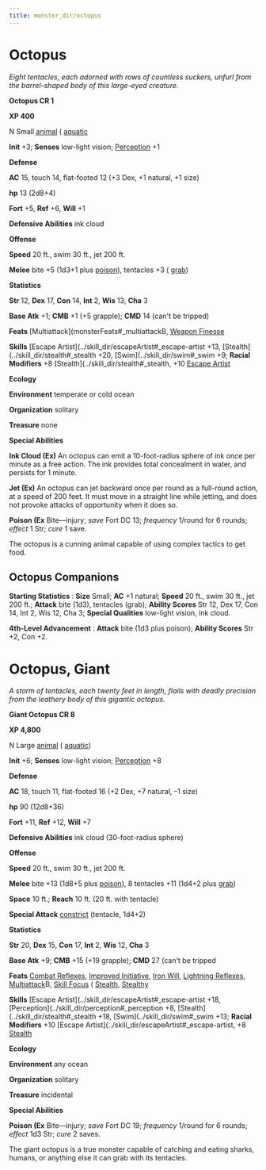 ```yaml
---
title: monster_dir/octopus
---
```

# Octopus

_Eight tentacles, each adorned with rows of countless suckers, unfurl from the barrel-shaped body of this large-eyed creature._

**Octopus CR 1**

**XP 400**

N Small [animal](creatureTypes#_animal) ( [aquatic](creatureTypes#_aquatic-subtype)

**Init** +3; **Senses** low-light vision; [Perception](../skill_dir/perception#_perception) +1

**Defense**

**AC** 15, touch 14, flat-footed 12 (+3 Dex, +1 natural, +1 size)

**hp** 13 (2d8+4)

**Fort** +5, **Ref** +6, **Will** +1

**Defensive Abilities** ink cloud

**Offense**

**Speed** 20 ft., swim 30 ft., jet 200 ft.

**Melee** bite +5 (1d3+1 plus [poison](universalMonsterRules#_poison)), tentacles +3 ( [grab](universalMonsterRules#_grab))

**Statistics**

**Str** 12, **Dex** 17, **Con** 14, **Int** 2, **Wis** 13, **Cha** 3

**Base Atk** +1; **CMB** +1 (+5 grapple); **CMD** 14 (can't be tripped)

**Feats** [Multiattack](monsterFeats#_multiattackB, [Weapon Finesse](../feats#_weapon-finesse)

**Skills** [Escape Artist](../skill_dir/escapeArtist#_escape-artist +13, [Stealth](../skill_dir/stealth#_stealth +20, [Swim](../skill_dir/swim#_swim +9; **Racial Modifiers** +8 [Stealth](../skill_dir/stealth#_stealth, +10 [Escape Artist](../skill_dir/escapeArtist#_escape-artist)

**Ecology**

**Environment** temperate or cold ocean

**Organization** solitary

**Treasure** none

**Special Abilities**

**Ink Cloud (Ex)** An octopus can emit a 10-foot-radius sphere of ink once per minute as a free action. The ink provides total concealment in water, and persists for 1 minute.

**Jet (Ex)** An octopus can jet backward once per round as a full-round action, at a speed of 200 feet. It must move in a straight line while jetting, and does not provoke attacks of opportunity when it does so.

**Poison (Ex** Bite—injury; _save_ Fort DC 13; _frequency_ 1/round for 6 rounds; _effect_ 1 Str; _cure_ 1 save.

The octopus is a cunning animal capable of using complex tactics to get food.

## Octopus Companions

**Starting Statistics** : **Size** Small; **AC** +1 natural; **Speed** 20 ft., swim 30 ft., jet 200 ft.; **Attack** bite (1d3), tentacles (grab); **Ability Scores** Str 12, Dex 17, Con 14, Int 2, Wis 12, Cha 3; **Special Qualities** low-light vision, ink cloud.

**4th-Level Advancement** : **Attack** bite (1d3 plus poison); **Ability Scores** Str +2, Con +2.

# Octopus, Giant

_A storm of tentacles, each twenty feet in length, flails with deadly precision from the leathery body of this gigantic octopus._

**Giant Octopus CR 8**

**XP 4,800**

N Large [animal](creatureTypes#_animal) ( [aquatic](creatureTypes#_aquatic-subtype))

**Init** +6; **Senses** low-light vision; [Perception](../skill_dir/perception#_perception) +8

**Defense**

**AC** 18, touch 11, flat-footed 16 (+2 Dex, +7 natural, –1 size)

**hp** 90 (12d8+36)

**Fort** +11, **Ref** +12, **Will** +7

**Defensive Abilities** ink cloud (30-foot-radius sphere)

**Offense**

**Speed** 20 ft., swim 30 ft., jet 200 ft.

**Melee** bite +13 (1d8+5 plus [poison](universalMonsterRules#_poison)), 8 tentacles +11 (1d4+2 plus [grab](universalMonsterRules#_grab))

**Space** 10 ft.; **Reach** 10 ft. (20 ft. with tentacle)

**Special Attack** [constrict](universalMonsterRules#_constrict) (tentacle, 1d4+2)

**Statistics**

**Str** 20, **Dex** 15, **Con** 17, **Int** 2, **Wis** 12, **Cha** 3

**Base Atk** +9; **CMB** +15 (+19 grapple); **CMD** 27 (can't be tripped

**Feats** [Combat Reflexes](../feats#_combat-reflexes), [Improved Initiative](../feats#_improved-initiative), [Iron Will](../feats#_iron-will), [Lightning Reflexes](../feats#_lightning-reflexes), [Multiattack](monsterFeats#_multiattack)B, [Skill Focus](../feats#_skill-focus) ( [Stealth](../skill_dir/stealth#_stealth), [Stealthy](../feats#_stealthy)

**Skills** [Escape Artist](../skill_dir/escapeArtist#_escape-artist +18, [Perception](../skill_dir/perception#_perception +8, [Stealth](../skill_dir/stealth#_stealth +18, [Swim](../skill_dir/swim#_swim +13; **Racial Modifiers** +10 [Escape Artist](../skill_dir/escapeArtist#_escape-artist, +8 [Stealth](../skill_dir/stealth#_stealth)

**Ecology**

**Environment** any ocean

**Organization** solitary

**Treasure** incidental

**Special Abilities**

**Poison (Ex** Bite—injury; _save_ Fort DC 19; _frequency_ 1/round for 6 rounds; _effect_ 1d3 Str; _cure_ 2 saves.

The giant octopus is a true monster capable of catching and eating sharks, humans, or anything else it can grab with its tentacles.

